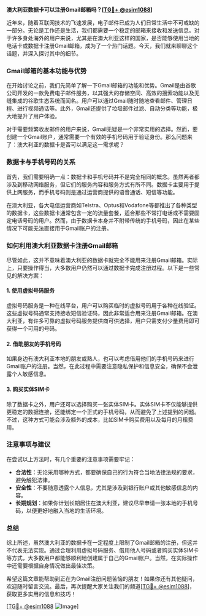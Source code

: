 **澳大利亚数据卡可以注册Gmail邮箱吗？[[TG💪+ @esim1088](https://t.me/s/esim1088)]**

近年来，随着互联网技术的飞速发展，电子邮件已成为人们日常生活中不可或缺的一部分。无论是工作还是生活，我们都需要一个稳定的邮箱来接收和发送信息。对于许多身处海外的用户来说，尤其是在澳大利亚这样的国家，是否能够使用当地的电话卡或数据卡注册Gmail邮箱，成为了一个热门话题。今天，我们就来聊聊这个话题，并深入探讨其中的细节。

### Gmail邮箱的基本功能与优势

在开始讨论之前，我们先简单了解一下Gmail邮箱的功能和优势。Gmail是由谷歌公司开发的一款免费电子邮件服务，以其强大的存储空间、高效的搜索功能以及无缝集成的谷歌生态系统而闻名。用户可以通过Gmail随时随地查看邮件、管理日程、进行视频通话等。此外，Gmail还提供了垃圾邮件过滤、自动分类等功能，极大地提升了用户体验。

对于需要频繁收发邮件的用户来说，Gmail无疑是一个非常实用的选择。然而，要创建一个Gmail账户，通常需要一个有效的手机号码用于验证身份。那么问题来了：澳大利亚的数据卡是否可以满足这一需求呢？

### 数据卡与手机号码的关系

首先，我们需要明确一点：数据卡和手机号码并不是完全相同的概念。虽然两者都涉及到移动网络服务，但它们的服务内容和服务方式有所不同。数据卡主要用于提供上网服务，而手机号码则是通过运营商提供的语音通话、短信等功能。

在澳大利亚，各大电信运营商如Telstra、Optus和Vodafone等都推出了各种类型的数据卡，这些数据卡通常包含一定的流量套餐，适合那些不常打电话或不需要固定电话号码的用户。然而，由于数据卡本身并不附带传统的手机号码，因此在某些情况下可能无法直接用于Gmail账户的注册。

### 如何利用澳大利亚数据卡注册Gmail邮箱

尽管如此，这并不意味着澳大利亚的数据卡就完全不能用来注册Gmail邮箱。实际上，只要操作得当，大多数用户仍然可以通过数据卡完成注册过程。以下是一些常见的解决方案：

#### 1. 使用虚拟号码服务

虚拟号码服务是一种在线平台，用户可以购买临时的虚拟号码用于各种在线验证。这些虚拟号码通常支持接收短信验证码，因此非常适合用来注册Gmail邮箱。在澳大利亚，有许多可靠的虚拟号码服务提供商可供选择，用户只需支付少量费用即可获得一个可用的号码。

#### 2. 借助朋友的手机号码

如果身边有澳大利亚本地的朋友或熟人，也可以考虑借用他们的手机号码来进行Gmail账户的注册。当然，在此过程中需要注意隐私保护和信息安全，确保不会泄露个人敏感信息。

#### 3. 购买实体SIM卡

除了数据卡之外，用户还可以选择购买一张实体SIM卡。实体SIM卡不仅能够提供更稳定的数据连接，还能绑定一个正式的手机号码，从而避免了上述提到的问题。不过，这种方式可能会涉及额外的成本，比如SIM卡购买费用以及每月的月租费用。

### 注意事项与建议

在尝试以上方法时，有几个重要的注意事项需要牢记：

- **合法性**：无论采用哪种方式，都要确保自己的行为符合当地法律法规的要求，避免触犯法律。
- **安全性**：不要随意透露个人信息，尤其是涉及到银行账户或其他敏感信息的内容。
- **长期规划**：如果你计划长期居住在澳大利亚，建议尽早申请一张本地的手机号码，以便更好地融入当地的生活环境。

### 总结

综上所述，虽然澳大利亚的数据卡在一定程度上限制了Gmail邮箱的注册，但这并不代表无法实现。通过合理利用虚拟号码服务、借用他人号码或者购买实体SIM卡等方式，大多数用户都能够顺利地创建属于自己的Gmail账户。当然，在实际操作中还需要根据自身情况做出最佳决策。

希望这篇文章能帮助到正在为Gmail注册问题苦恼的朋友！如果你还有其他疑问，欢迎随时留言交流。最后，再次提醒大家关注我们的频道[[TG💪+ @esim1088](https://t.me/s/esim1088)]，获取更多实用的信息和技巧！

[[TG💪+ @esim1088](https://t.me/s/esim1088) ![Image](https://i.postimg.cc/4NQfJmqS/Snipaste-2025-05-13-00-14-12.png)]